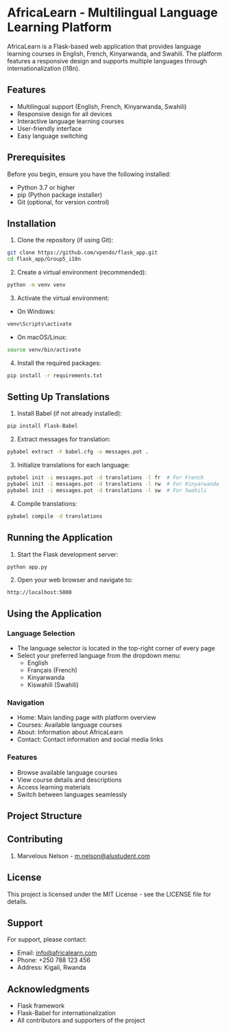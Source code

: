 # AfricaLearn - Multilingual Language Learning Platform

AfricaLearn is a Flask-based web application that provides language learning courses in English, French, Kinyarwanda, and Swahili. The platform features a responsive design and supports multiple languages through internationalization (i18n).

## Features

- Multilingual support (English, French, Kinyarwanda, Swahili)
- Responsive design for all devices
- Interactive language learning courses
- User-friendly interface
- Easy language switching

## Prerequisites

Before you begin, ensure you have the following installed:
- Python 3.7 or higher
- pip (Python package installer)
- Git (optional, for version control)

## Installation

1. Clone the repository (if using Git):
```bash
git clone https://github.com/vpendo/flask_app.git
cd flask_app/Group5_i18n
```

2. Create a virtual environment (recommended):
```bash
python -m venv venv
```

3. Activate the virtual environment:
- On Windows:
```bash
venv\Scripts\activate
```
- On macOS/Linux:
```bash
source venv/bin/activate
```

4. Install the required packages:
```bash
pip install -r requirements.txt
```

## Setting Up Translations

1. Install Babel (if not already installed):
```bash
pip install Flask-Babel
```

2. Extract messages for translation:
```bash
pybabel extract -F babel.cfg -o messages.pot .
```

3. Initialize translations for each language:
```bash
pybabel init -i messages.pot -d translations -l fr  # For French
pybabel init -i messages.pot -d translations -l rw  # For Kinyarwanda
pybabel init -i messages.pot -d translations -l sw  # For Swahili
```

4. Compile translations:
```bash
pybabel compile -d translations
```

## Running the Application

1. Start the Flask development server:
```bash
python app.py
```

2. Open your web browser and navigate to:
```
http://localhost:5000
```

## Using the Application

### Language Selection
- The language selector is located in the top-right corner of every page
- Select your preferred language from the dropdown menu:
  - English
  - Français (French)
  - Kinyarwanda
  - Kiswahili (Swahili)

### Navigation
- Home: Main landing page with platform overview
- Courses: Available language courses
- About: Information about AfricaLearn
- Contact: Contact information and social media links

### Features
- Browse available language courses
- View course details and descriptions
- Access learning materials
- Switch between languages seamlessly

## Project Structure




## Contributing

1. Marvelous Nelson - m.nelson@alustudent.com

## License

This project is licensed under the MIT License - see the LICENSE file for details.

## Support

For support, please contact:
- Email: info@africalearn.com
- Phone: +250 788 123 456
- Address: Kigali, Rwanda

## Acknowledgments

- Flask framework
- Flask-Babel for internationalization
- All contributors and supporters of the project 
